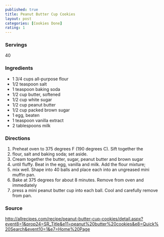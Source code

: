 ```yaml
---
published: true
title: Peanut Butter Cup Cookies
layout: post
categories: [Cookies Done]
rating: 1
---
```

### Servings
40

### Ingredients
- 1 3/4 cups all-purpose flour
-  1/2 teaspoon salt
-  1 teaspoon baking soda
-  1/2 cup butter, softened
-  1/2 cup white sugar
-  1/2 cup peanut butter
-  1/2 cup packed brown sugar
-  1 egg, beaten
-  1 teaspoon vanilla extract
-  2 tablespoons milk


### Directions
1. Preheat oven to 375 degrees F (190 degrees C). Sift together the
2. flour, salt and baking soda; set aside.
3. Cream together the butter, sugar, peanut butter and brown sugar
4. until fluffy. Beat in the egg, vanilla and milk. Add the flour mixture;
5. mix well. Shape into 40 balls and place each into an ungreased mini muffin pan.
6. Bake at 375 degrees for about 8 minutes. Remove from oven and immediately
7. press a mini peanut butter cup into each ball. Cool and carefully remove from pan.

### Source
<a href="http://allrecipes.com/recipe/peanut-butter-cup-cookies/detail.aspx?event8=1&prop24=SR_Title&e11=peanut%20butter%20cookies&e8=Quick%20Search&event10=1&e7=Home%20Page" target="new">http://allrecipes.com/recipe/peanut-butter-cup-cookies/detail.aspx?event8=1&prop24=SR_Title&e11=peanut%20butter%20cookies&e8=Quick%20Search&event10=1&e7=Home%20Page</a>
